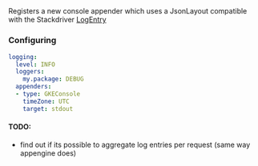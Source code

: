 ## 

Registers a new console appender which uses a JsonLayout compatible 
with the Stackdriver [LogEntry](https://cloud.google.com/logging/docs/view/logs_index)


### Configuring

```yaml
logging:
  level: INFO
  loggers:
    my.package: DEBUG
  appenders:
  - type: GKEConsole
    timeZone: UTC
    target: stdout
```

#### TODO:

* find out if its possible to aggregate log entries per request (same way appengine does)